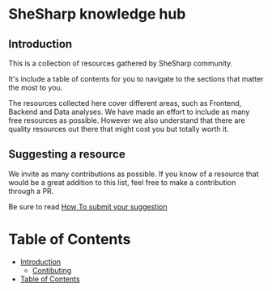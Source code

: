 # SheSharp knowledge hub

## Introduction

This is a collection of resources gathered by SheSharp community.

It's include a table of contents for you to navigate to the sections that matter the most to you.

The resources collected here cover different areas, such as Frontend, Backend and Data analyses.
We have made an effort to include as many free resources as possible. However we also understand that there are quality resources out there that might cost you but totally worth it.

## Suggesting a resource

We invite as many contributions as possible. If you know of a resource that would be a great addition to this list, feel free to make a contribution through a PR.

Be sure to read [How To submit your suggestion](./how-to/submit-your-suggestion.md)

# Table of Contents

- [Introduction](#introduction)
  - [Contibuting](#suggesting-a-resource)
- [Table of Contents](#table-of-contents)